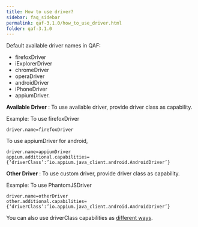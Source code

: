 ```yaml
---
title: How to use driver?
sidebar: faq_sidebar
permalink: qaf-3.1.0/how_to_use_driver.html
folder: qaf-3.1.0
---
```


Default available driver names in QAF:

* firefoxDriver
* iExplorerDriver
* chromeDriver
* operaDriver
* androidDriver
* iPhoneDriver
* appiumDriver.

**Available Driver** : To use available driver, provide driver class as capability.

Example:
To use firefoxDriver

```
driver.name=firefoxDriver
```


To use appiumDriver for android, 

```
driver.name=appiumDriver
appium.additional.capabilities={‘driverClass’:’io.appium.java_client.android.AndroidDriver’}
```


**Other Driver** : To use custom driver, provide driver class as capability.

Example:
To use PhantomJSDriver

```
driver.name=otherDriver
other.additional.capabilities={‘driverClass’:’io.appium.java_client.android.AndroidDriver’}
```

You can also use driverClass capabilities as [different ways](setting_driver_capabilities.html).




